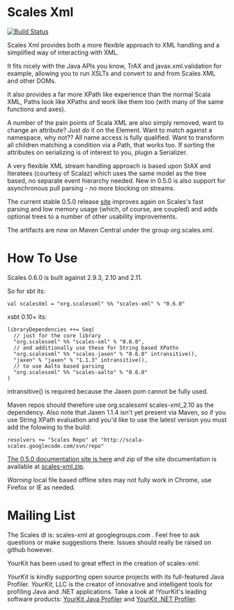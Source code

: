 # Scales Xml

[![Build Status](https://travis-ci.org/chris-twiner/scalesXml.png)](https://travis-ci.org/chris-twiner/scalesXml)

Scales Xml provides both a more flexible approach to XML handling and a simplified way of interacting with XML.  

It fits nicely with the Java APIs you know, TrAX and javax.xml.validation for example, allowing you to run XSLTs and convert to and from Scales XML and other DOMs.

It also provides a far more XPath like experience than the normal Scala XML, Paths look like XPaths and work like them too (with many of the same functions and axes).

A number of the pain points of Scala XML are also simply removed, want to change an attribute?  Just do it on the Element.  Want to match against a namespace, why not?? All name access is fully qualified.  Want to transform all children matching a condition via a Path, that works too.  If sorting the attributes on serializing is of interest to you, plugin a Serializer.

A very flexible XML stream handling approach is based upon StAX and Iteratees (courtesy of Scalaz) which uses the same model as the tree based, no separate event hierarchy needed.  New in 0.5.0 is also support for asynchronous pull parsing - no more blocking on streams.

The current stable 0.5.0 release [site](http://scala-scales.googlecode.com/svn/sites/scales/scales-xml_2.10/0.5.0/index.html) improves again on Scales's fast parsing and low memory usage (which, of course, are coupled) and adds optional trees to a number of other usability improvements.

The artifacts are now on Maven Central under the group org.scales.xml.

# How To Use

Scales 0.6.0 is built against 2.9.3, 2.10 and 2.11.

So for sbt its:

    val scalesXml = "org.scalesxml" %% "scales-xml" % "0.6.0"

xsbt 0.10+ its:

    libraryDependencies ++= Seq(
      // just for the core library
      "org.scalesxml" %% "scales-xml" % "0.6.0",
      // and additionally use these for String based XPaths
      "org.scalesxml" %% "scales-jaxen" % "0.6.0" intransitive(),
      "jaxen" % "jaxen" % "1.1.3" intransitive(),
      // to use Aalto based parsing
      "org.scalesxml" %% "scales-aalto" % "0.6.0"
    )

intransitive() is required because the Jaxen pom cannot be fully used.

Maven repos should therefore use org.scalesxml scales-xml_2.10 as the dependency.   Also note that Jaxen 1.1.4 isn't yet present via Maven, so if you use String XPath evaluation and you'd like to use the latest version you must add the folowing to the build:

    resolvers += "Scales Repo" at "http://scala-scales.googlecode.com/svn/repo"

[The 0.5.0 documentation site is here](http://scala-scales.googlecode.com/svn/sites/scales/scales-xml_2.10/0.5.0/index.html) and zip of the site documentation is available at [scales-xml.zip](http://scala-scales.googlecode.com/svn/sites/scales/scales-xml_2.10/0.5.0/org.scalesxml-scales-xml-0.5.0-site.zip).

_Warning_ local file based offline sites may not fully work in Chrome, use Firefox or IE as needed.

# Mailing List

The Scales dl is: scales-xml at googlegroups.com .  Feel free to ask questions or make suggestions there.  Issues should really be raised on github however.

YourKit has been used to great effect in the creation of scales-xml:

*YourKit* is kindly supporting open source projects with its full-featured Java Profiler.
*YourKit*, LLC is the creator of innovative and intelligent tools for profiling
Java and .NET applications. Take a look at !YourKit's leading software products:
[YourKit Java Profiler](http://www.yourkit.com/java/profiler/index.jsp) and
[YourKit .NET Profiler](http://www.yourkit.com/.net/profiler/index.jsp).

